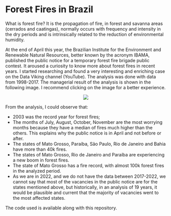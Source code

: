 # Forest Fires in Brazil
What is forest fire? It is the propagation of fire, in forest and savanna areas (cerrados and caatingas), normally occurs with frequency and intensity in the dry periods and is intrinsically related to the reduction of environmental humidity.

At the end of April this year, the Brazilian Institute for the Environment and Renewable Natural Resources, better known by the acronym IBAMA, published the public notice for a temporary forest fire brigade public contest. It aroused a curiosity to know more about forest fires in recent years. I started researching and found a very interesting and enriching case on the Data Viking channel (YouTube). The analysis was done with data from 1998-2017. The managerial result of the analysis is shown in the following image. I recommend clicking on the image for a better experience.

<div align="center">
<img src="https://user-images.githubusercontent.com/106841477/174628542-a3ccdb6e-e491-44f7-9752-d12eb3fbea1e.png"/>
</div>

From the analysis, I could observe that:
- 2003 was the record year for forest fires;
- The months of July, August, October, November are the most worrying months because they have a median of fires much higher than the others. This explains why the public notice is in April and not before or after.
- The states of Mato Grosso, Paraíba, São Paulo, Rio de Janeiro and Bahia have more than 40k fires.
- The states of Mato Grosso, Rio de Janeiro and Paraíba are experiencing a new boom in forest fires.
- The state of Mato Grosso has a fire record, with almost 100k forest fires in the analyzed period.
- As we are in 2022, and we do not have the data between 2017-2022, we cannot say that most of the vacancies in the public notice are for the states mentioned above, but historically, in an analysis of 19 years, it would be plausible and current that the majority of vacancies went to the most affected states.

The code used is available along with this repository.